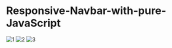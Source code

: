 # Responsive-Navbar-with-pure-JavaScript
![1](https://user-images.githubusercontent.com/29796237/92325764-b7425a00-f06a-11ea-8d7e-816f6e45769c.PNG)
![2](https://user-images.githubusercontent.com/29796237/92325769-ba3d4a80-f06a-11ea-9955-d04677452c19.PNG)
![3](https://user-images.githubusercontent.com/29796237/92325770-bc070e00-f06a-11ea-8593-ca6a3ba962a4.PNG)
